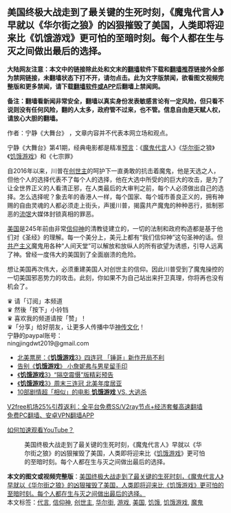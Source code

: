 <h2>美国终极大战走到了最关键的生死时刻，《魔鬼代言人》早就以《华尔街之狼》的凶狠摧毁了美国，人类即将迎来比《饥饿游戏》更可怕的至暗时刻。每个人都在生与灭之间做出最后的选择。</h2> <p class="notice"><b>大陆网友注意：本文中的链接除此处和文末的<a href="https://github.com/bannedbook/fanqiang" >翻墙</a>软件下载和<a href="https://github.com/killgcd/justmysocks/blob/master/README.md">翻墙推荐</a>链接外全部为禁网链接，未翻墙状态下打不开，请勿点击。此为文字版禁闻，欲看图文视频完整版和更多禁闻，请下载<a href="https://github.com/bannedbook/fanqiang">翻墙软件或APP</a>后翻墙上禁闻网。</p><p>备注：翻墙看新闻非常安全，翻墙以真实身份发表敏感言论有一定风险，但只看不说则没有任何风险，翻的人太多，政府管不过来，也不管。信息自由是天赋人权，请放心大胆的翻墙。</b></p>  <div class="entry"> <p>作者：宁静《大舞台》 ，文章内容并不代表本网立场和观点。</p> <figure></figure> <p>宁静《大舞台》第41期，经典电影都是精准<span class='wp_keywordlink'><a href="https://www.bannedbook.org/forum5/" title="预言玄学禁书下载" rel="nofollow">预言</a></span>：《<a href="https://www.bannedbook.org/bnews/tag/%e9%ad%94%e9%ac%bc/" class="st_tag internal_tag" rel="tag" title="标签 魔鬼 下的日志">魔鬼</a><a href="https://www.bannedbook.org/bnews/tag/%E4%BB%A3%E8%A8%80/" class="st_tag internal_tag" rel="tag" title="标签 代言 下的日志">代言</a>人》《<a href="https://www.bannedbook.org/bnews/tag/%e5%8d%8e%e5%b0%94%e8%a1%97/" class="st_tag internal_tag" rel="tag" title="标签 华尔街 下的日志">华尔街</a>之狼》《<a href="https://www.bannedbook.org/bnews/tag/%E9%A5%A5%E9%A5%BF/" class="st_tag internal_tag" rel="tag" title="标签 饥饿 下的日志">饥饿</a><a href="https://www.bannedbook.org/bnews/tag/%e6%b8%b8%e6%88%8f/" class="st_tag internal_tag" rel="tag" title="标签 游戏 下的日志">游戏</a>》和《七宗罪》</p>  <p>自2016年以来，川普在<a href="https://www.bannedbook.org/bnews/tag/%E5%88%9B%E4%B8%96%E4%B8%BB/" class="st_tag internal_tag" rel="tag" title="标签 创世主 下的日志">创世主</a>的呵护下一直勇敢的抗击着魔鬼，他是天选之人，但他个人的选择代表不了每个人的选择，他在大选中所受的的巨大的攻击，是为了让全世界正义的人看清正邪，在人类最后的大审判之前，每个人必须做出自己的选择。怎么选择呢？象去年的香港人一样，每个国家、每个城市善良正义的，拥有神赐的自由灵魂的人都必须走上街头，声援川普，揭露共产魔鬼的种种恶行，抵制邪恶的<span class='wp_keywordlink'><a href="https://www.bannedbook.org/forum11/topic282.html" title="禁片：评中国共产党的流氓本性" target="_blank">流氓</a></span>大媒体封锁真相的罪恶。</p> <p><a href="https://www.bannedbook.org/bnews/tag/%e7%be%8e%e5%9b%bd/" class="st_tag internal_tag" rel="tag" title="标签 美国 下的日志">美国</a>是245年前由非常<a href="https://www.bannedbook.org/bnews/tag/%E4%BF%A1%E4%BB%B0%E7%A5%9E/" class="st_tag internal_tag" rel="tag" title="标签 信仰神 下的日志">信仰神</a>的清教徒建立的，一切的法制和政府构造都是基于他们对《圣经》的理解。每一个美分上，美元上都有“我们信仰神”这句圣神的话。但<span class='wp_keywordlink'><a href="https://www.bannedbook.org/forum2/topic6177.html" title="《共产主义的终极目的》" target="_blank">共产主义</a></span>魔鬼用各种“人间天堂”可以解放和放纵人的所有欲望为诱惑，引导人远离了神。曾经一度伟大的美国到了全面崩溃的危险。</p>  <p>想让美国再次伟大，必须重建美国人对创世主的信仰。因此川普受到了魔鬼操控的一切美国邪恶势力的攻击。此刻，你如果不为自己站出来扞卫真理，你将再也没有机会了。</p> <p>♛ 请「订阅」本频道<br /> ♛ 然後「按下」小铃铛<br /> ♛ 喜欢我的频道请按「赞」！<br /> ♛「分享」给好朋友，让更多人传播中华<span class='wp_keywordlink'><a href="https://www.bannedbook.org/forum3/topic152.html" title="神传文化" target="_blank">神传文化</a></span>！<br /> 宁静的paypal账号：<br /> ningjingdwt2019@gmail.com</p>  <ul class='op-related-articles' title='相关阅读'> <li><a href='https://www.bannedbook.org/bnews/yule/20151215/481504.html' target='_blank'>北美票房：《<b>饥饿游戏</b>3》四连冠 「锤哥」新作开局不利</a></li> <li><a href='https://www.bannedbook.org/bnews/yule/20151105/467798.html' target='_blank'>告别《<b>饥饿游戏</b>》 小詹妮弗与男星留手印</a></li> <li><a href='https://www.bannedbook.org/bnews/sohnews/20150123/356238.html' target='_blank'>《<b>饥饿游戏</b>3》“隔空震慑”版精彩预告</a></li> <li><a href='https://www.bannedbook.org/bnews/yule/20141208/337363.html' target='_blank'>《<b>饥饿游戏</b>3》周末三连冠 北美年度居亚</a></li> <li><a href='https://www.bannedbook.org/bnews/yule/20141101/321691.html' target='_blank'>10部剧情超「相似」的电影 <b>饥饿游戏</b> VS. 大逃杀</a></li> </ul> <p class="texttj"> <a href="https://github.com/bannedbook/fanqiang/wiki/V2ray%E6%9C%BA%E5%9C%BA" target="_blank">V2free机场25%引荐返利：全平台免费SS/V2ray节点+经济套餐高速翻墙</a><br/> <a href="https://github.com/bannedbook/fanqiang/wiki/%E7%A6%81%E9%97%BB%E7%BD%91%E5%AE%89%E5%8D%93%E7%BF%BB%E5%A2%99%E6%96%B0%E9%97%BBAPP" target="_blank">免费PC翻墙、安卓VPN翻墙APP</a></p><p><a href="https://www.bannedbook.org/bnews/topimagenews/20180409/925596.html" target="_blank" rel="noopener">如何加速观看YouTube？ </a></p> <figure class="op-interactive"><figcaption>美国终极大战走到了最关键的生死时刻，《魔鬼代言人》早就以《华尔街之狼》的凶狠摧毁了美国，人类即将迎来比《<a href="https://www.bannedbook.org/bnews/tag/%E9%A5%A5%E9%A5%BF%E6%B8%B8%E6%88%8F/" class="st_tag internal_tag" rel="tag" title="标签 饥饿游戏 下的日志">饥饿游戏</a>》更可怕的至暗时刻。每个人都在生与灭之间做出最后的选择。</figcaption></figure> </p><a name='sharetosocial'></a>       <div><b>本文的图文或视频完整版</b>：<a href='https://www.bannedbook.org/bnews/cbnews/20201212/1446380.html'>美国终极大战走到了最关键的生死时刻，《魔鬼代言人》早就以《华尔街之狼》的凶狠摧毁了美国，人类即将迎来比《饥饿游戏》更可怕的至暗时刻。每个人都在生与灭之间做出最后的选择。</a></div>  </div><!--END ENTRY--> <div class="postfooter"> <div>本文标签：<a href="https://www.bannedbook.org/bnews/tag/%E4%BB%A3%E8%A8%80/" rel="tag">代言</a>, <a href="https://www.bannedbook.org/bnews/tag/%E4%BF%A1%E4%BB%B0%E7%A5%9E/" rel="tag">信仰神</a>, <a href="https://www.bannedbook.org/bnews/tag/%E5%88%9B%E4%B8%96%E4%B8%BB/" rel="tag">创世主</a>, <a href="https://www.bannedbook.org/bnews/tag/%e5%8d%8e%e5%b0%94%e8%a1%97/" rel="tag">华尔街</a>, <a href="https://www.bannedbook.org/bnews/tag/%e6%b8%b8%e6%88%8f/" rel="tag">游戏</a>, <a href="https://www.bannedbook.org/bnews/tag/%e7%be%8e%e5%9b%bd/" rel="tag">美国</a>, <a href="https://www.bannedbook.org/bnews/tag/%E9%A5%A5%E9%A5%BF/" rel="tag">饥饿</a>, <a href="https://www.bannedbook.org/bnews/tag/%E9%A5%A5%E9%A5%BF%E6%B8%B8%E6%88%8F/" rel="tag">饥饿游戏</a>, <a href="https://www.bannedbook.org/bnews/tag/%e9%ad%94%e9%ac%bc/" rel="tag">魔鬼</a></div>  </div><!--END POSTFOOTER--> 